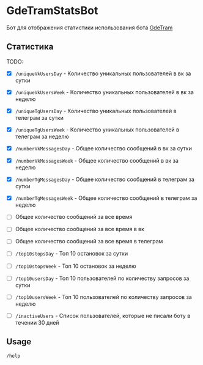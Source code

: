 # GdeTramStatsBot

Бот для отображения статистики использования бота [GdeTram](https://vk.com/gdetram)

## Статистика

TODO:

* [x] `/uniqueVkUsersDay` - Количество уникальных пользователей в вк за сутки
* [x] `/uniqueVkUsersWeek` - Количество уникальных пользователей в вк за неделю
* [x] `/uniqueTgUsersDay` - Количество уникальных пользователей в телеграм за сутки
* [x] `/uniqueTgUsersWeek` - Количество уникальных пользователей в телеграм за неделю

* [x] `/numberVkMessagesDay` - Общее количество сообщений в вк за сутки
* [x] `/numberVkMessagesWeek` - Общее количество сообщений в вк за неделю
* [x] `/numberTgMessagesDay` - Общее количество сообщений в телеграм за сутки
* [x] `/numberTgMessagesWeek` - Общее количество сообщений в телеграм за неделю

* [ ] Общее количество сообщений за все время
* [ ] Общее количество сообщений за все время в вк
* [ ] Общее количество сообщений за все время в телеграм

* [ ] `/top10stopsDay` - Топ 10 остановок за сутки
* [ ] `/top10stopsWeek` - Топ 10 остановок за неделю

* [ ] `/top10usersDay` - Топ 10 пользователей по количеству запросов за сутки
* [ ] `/top10usersWeek` - Топ 10 пользователей по количеству запросов за неделю

* [ ] `/inactiveUsers` - Список пользователей, которые не писали боту в течении 30 дней

## Usage

`/help`

